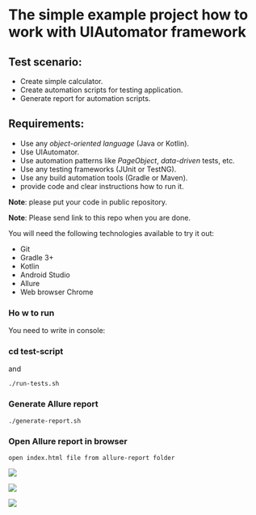 # The simple example project how to work with UIAutomator framework

## Test scenario:
- Create simple calculator.
- Create automation scripts for testing application.
- Generate report for automation scripts. 
    
## Requirements:
- Use any *object-oriented language* (Java or Kotlin).
- Use UIAutomator.
- Use automation patterns like *PageObject*, *data-driven* tests, etc.
- Use any testing frameworks (JUnit or TestNG).
- Use any build automation tools (Gradle or Maven).
- provide code and clear instructions how to run it.

**Note**: please put your code in public repository.

**Note**: Please send link to this repo when you are done.

You will need the following technologies available to try it out:
* Git
* Gradle 3+
* Kotlin
* Android Studio
* Allure 
* Web browser Chrome

### Ho w to run

 You need to write in console: 
 
 ### cd test-script
 
 and 
 
```./run-tests.sh ```

### Generate Allure report 

```./generate-report.sh ```

### Open Allure report in browser

```open index.html file from allure-report folder```


![](https://d.radikal.ru/d25/2104/1f/19918842b925.png) 

![](https://d.radikal.ru/d15/2104/a0/400e63541d86.png)

![](https://a.radikal.ru/a40/2104/3e/3824f7a4009e.png)
